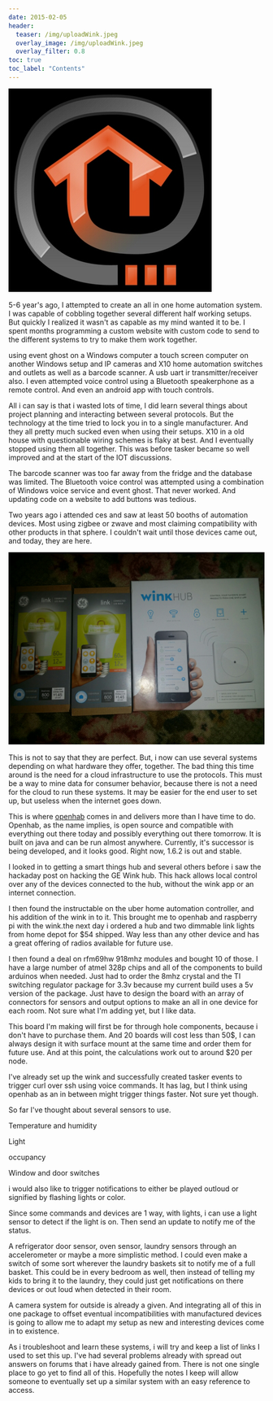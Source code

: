 ```yaml
---
date: 2015-02-05
header:
  teaser: /img/uploadWink.jpeg
  overlay_image: /img/uploadWink.jpeg
  overlay_filter: 0.8
toc: true
toc_label: "Contents"
--- 
```

![upload.png](/img/upload.png)

5-6 year's ago, I attempted to create an all in one home automation system. I
was capable of cobbling together several different half working setups. But
quickly I realized it wasn't as capable as my mind wanted it to be. I spent
months programming a custom website with custom code to send to the different
systems to try to make them work together.

using event ghost on a Windows computer a touch screen computer on another
Windows setup and IP cameras and X10 home automation switches and outlets as
well as a barcode scanner. A usb uart ir transmitter/receiver also. I even
attempted voice control using a Bluetooth speakerphone as a remote control.
And even an android app with touch controls.

All i can say is that i wasted lots of time, I did learn several things about
project planning and interacting between several protocols. But the technology
at the time tried to lock you in to a single manufacturer. And they all pretty
much sucked even when using their setups. X10 in a old house with questionable
wiring schemes is flaky at best. And I eventually stopped using them all
together. This was before tasker became so well improved and at the start of
the IOT discussions.

The barcode scanner was too far away from the fridge and the database was
limited. The Bluetooth voice control was attempted using a combination of
Windows voice service and event ghost. That never worked. And updating code on
a website to add buttons was tedious.

Two years ago i attended ces and saw at least 50 booths of automation devices.
Most using zigbee or zwave and most claiming compatibility with other products
in that sphere. I couldn't wait until those devices came out, and today, they
are here.

![upload.jpeg](/img/uploadWink.jpeg)

This is not to say that they are perfect. But, i now can use several systems
depending on what hardware they offer, together. The bad thing this time
around is the need for a cloud infrastructure to use the protocols. This must
be a way to mine data for consumer behavior, because there is not a need for
the cloud to run these systems. It may be easier for the end user to set up,
but useless when the internet goes down.

This is where [openhab](http://openhab.org) comes in and delivers more than I
have time to do. Openhab, as the name implies, is open source and compatible
with everything out there today and possibly everything out there tomorrow. It
is built on java and can be run almost anywhere. Currently, it's successor is
being developed, and it looks good. Right now, 1.6.2 is out and stable.

I looked in to getting a smart things hub and several others before i saw the
hackaday post on hacking the GE Wink hub. This hack allows local control over
any of the devices connected to the hub, without the wink app or an internet
connection.

I then found the instructable on the uber home automation controller, and his
addition of the wink in to it. This brought me to openhab and raspberry pi
with the wink.the next day i ordered a hub and two dimmable link lights from
home depot for $54 shipped. Way less than any other device and has a great
offering of radios available for future use.

I then found a deal on rfm69hw 918mhz modules and bought 10 of those. I have a
large number of atmel 328p chips and all of the components to build arduinos
when needed. Just had to order the 8mhz crystal and the TI switching regulator
package for 3.3v because my current build uses a 5v version of the package.
Just have to design the board with an array of connectors for sensors and
output options to make an all in one device for each room. Not sure what I'm
adding yet, but I like data.

This board I'm making will first be for through hole components, because i
don't have to purchase them. And 20 boards will cost less than 50$, I can
always design it with surface mount at the same time and order them for future
use. And at this point, the calculations work out to around $20 per node.

I've already set up the wink and successfully created tasker events to trigger
curl over ssh using voice commands. It has lag, but I think using openhab as
an in between might trigger things faster. Not sure yet though.

So far I've thought about several sensors to use.

Temperature and humidity

Light

occupancy

Window and door switches

i would also like to trigger notifications to either be played outloud or
signified by flashing lights or color.

Since some commands and devices are 1 way, with lights, i can use a light
sensor to detect if the light is on. Then send an update to notify me of the
status.

A refrigerator door sensor, oven sensor, laundry sensors through an
accelerometer or maybe a more simplistic method. I could even make a switch of
some sort wherever the laundry baskets sit to notify me of a full basket. This
could be in every bedroom as well, then instead of telling my kids to bring it
to the laundry, they could just get notifications on there devices or out loud
when detected in their room.

A camera system for outside is already a given. And integrating all of this in
one package to offset eventual incompatibilities with manufactured devices is
going to allow me to adapt my setup as new and interesting devices come in to
existence.

As i troubleshoot and learn these systems, i will try and keep a list of links
I used to set this up. I've had several problems already with spread out
answers on forums that i have already gained from. There is not one single
place to go yet to find all of this. Hopefully the notes I keep will allow
someone to eventually set up a similar system with an easy reference to
access.

